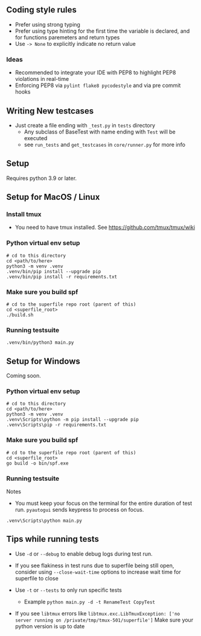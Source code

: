 ## Coding style rules
- Prefer using strong typing 
- Prefer using type hinting for the first time the variable is declared, and for functions paremeters and return types
- Use `-> None` to explicitly indicate no return value

### Ideas
- Recommended to integrate your IDE with PEP8 to highlight PEP8 violations in real-time
- Enforcing PEP8 via `pylint flake8 pycodestyle` and via pre commit hooks

## Writing New testcases
- Just create a file ending with `_test.py` in `tests` directory
  - Any subclass of BaseTest with name ending with `Test` will be executed 
  - see `run_tests` and `get_testcases` in `core/runner.py` for more info

## Setup 
Requires python 3.9 or later.

## Setup for MacOS / Linux

### Install tmux
- You need to have tmux installed. See https://github.com/tmux/tmux/wiki

### Python virtual env setup
```
# cd to this directory
cd <path/to/here>
python3 -m venv .venv
.venv/bin/pip install --upgrade pip
.venv/bin/pip install -r requirements.txt
```

### Make sure you build spf
```
# cd to the superfile repo root (parent of this)
cd <superfile_root>
./build.sh
```

### Running testsuite
```
.venv/bin/python3 main.py
```
## Setup for Windows
Coming soon.



### Python virtual env setup
```
# cd to this directory
cd <path/to/here>
python3 -m venv .venv
.venv\Scripts\python -m pip install --upgrade pip
.venv\Scripts\pip -r requirements.txt
```

### Make sure you build spf
```
# cd to the superfile repo root (parent of this)
cd <superfile_root>
go build -o bin/spf.exe
```

### Running testsuite
Notes 
- You must keep your focus on the terminal for the entire duration of test run. `pyautogui` sends keypress to process on focus.

```
.venv\Scripts\python main.py
```

## Tips while running tests
- Use `-d` or `--debug` to enable debug logs during test run.
- If you see flakiness in test runs due to superfile being still open, consider using `--close-wait-time` options to increase wait time for superfile to close
- Use `-t` or `--tests` to only run specific tests
  - Example `python main.py -d -t RenameTest CopyTest`

- If you see `libtmux` errors like `libtmux.exc.LibTmuxException: ['no server running on /private/tmp/tmux-501/superfile']` Make sure your python version is up to date